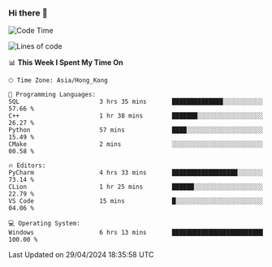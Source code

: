### Hi there 👋

<!--
**RoiexLee/RoiexLee** is a ✨ _special_ ✨ repository because its `README.md` (this file) appears on your GitHub profile.

Here are some ideas to get you started:

- 🔭 I’m currently working on ...
- 🌱 I’m currently learning ...
- 👯 I’m looking to collaborate on ...
- 🤔 I’m looking for help with ...
- 💬 Ask me about ...
- 📫 How to reach me: ...
- 😄 Pronouns: ...
- ⚡ Fun fact: ...
-->

<!--START_SECTION:waka-->
![Code Time](http://img.shields.io/badge/Code%20Time-491%20hrs%2051%20mins-blue)

![Lines of code](https://img.shields.io/badge/From%20Hello%20World%20I%27ve%20Written-37.3%20thousand%20lines%20of%20code-blue)

📊 **This Week I Spent My Time On** 

```text
🕑︎ Time Zone: Asia/Hong_Kong

💬 Programming Languages: 
SQL                      3 hrs 35 mins       ██████████████░░░░░░░░░░░   57.66 % 
C++                      1 hr 38 mins        ███████░░░░░░░░░░░░░░░░░░   26.27 % 
Python                   57 mins             ████░░░░░░░░░░░░░░░░░░░░░   15.49 % 
CMake                    2 mins              ░░░░░░░░░░░░░░░░░░░░░░░░░   00.58 % 

🔥 Editors: 
PyCharm                  4 hrs 33 mins       ██████████████████░░░░░░░   73.14 % 
CLion                    1 hr 25 mins        ██████░░░░░░░░░░░░░░░░░░░   22.79 % 
VS Code                  15 mins             █░░░░░░░░░░░░░░░░░░░░░░░░   04.06 % 

💻 Operating System: 
Windows                  6 hrs 13 mins       █████████████████████████   100.00 % 
```


 Last Updated on 29/04/2024 18:35:58 UTC
<!--END_SECTION:waka-->
